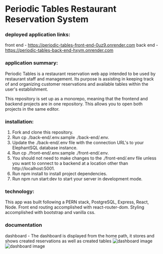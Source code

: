 # Periodic Tables Restaurant Reservation System

### deployed application links:
front end - https://periodic-tables-front-end-0uz9.onrender.com
back end - https://periodic-tables-back-end-hxym.onrender.com

### application summary:
Periodic Tables is a restaurant reservation web app intended to be used by restaurant staff and management. Its purpose is assisting in keeping track of and organizing customer reservations and available tables within the user's establishment.

This repository is set up as a monorepo, meaning that the frontend and backend projects are in one repository. This allows you to open both projects in the same editor.

### installation: 
1. Fork and clone this repository.
1. Run cp ./back-end/.env.sample ./back-end/.env.
1. Update the ./back-end/.env file with the connection URL's to your ElephantSQL database instance.
1. Run cp ./front-end/.env.sample ./front-end/.env.
1. You should not need to make changes to the ./front-end/.env file unless you want to connect to a backend at a location other than http://localhost:5001.
1. Run npm install to install project dependencies.
1. Run npm run start:dev to start your server in development mode.

### technology:
This app was built following a PERN stack, PostgreSQL, Express, React, Node. Front end routing accomplished with react-router-dom. Styling accomplished with bootstrap and vanilla css.

### documentation
dashboard - The dashboard is displayed from the home path, it stores and shows created reservations as well as created tables 
![dashboard image](./front-end/.screenshots/us-01-submit-after.png)
![dashboard image](.\front-end\.screenshots\us-01-submit-after.png)